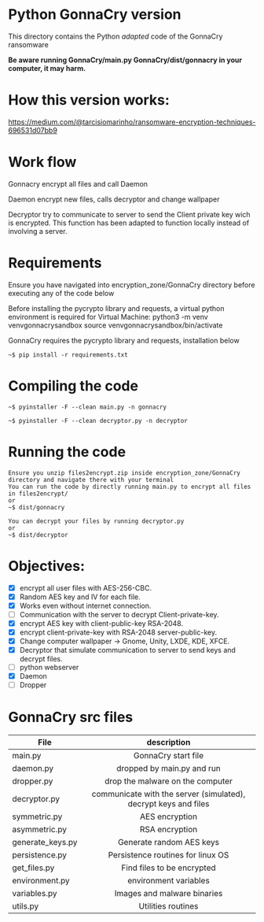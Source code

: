 # Python GonnaCry version

This directory contains the Python *adapted* code of the GonnaCry ransomware

**Be aware running GonnaCry/main.py GonnaCry/dist/gonnacry in your computer, it may harm.**

# How this version works:

https://medium.com/@tarcisiomarinho/ransomware-encryption-techniques-696531d07bb9

# Work flow

Gonnacry encrypt all files and call Daemon

Daemon encrypt new files, calls decryptor and change wallpaper

Decryptor try to communicate to server to send the Client private key wich is encrypted. This function has been adapted to function locally instead of involving a server.

# Requirements 

Ensure you have navigated into encryption_zone/GonnaCry directory before executing any of the code below

Before installing the pycrypto library and requests, a virtual python environment is required for Virtual Machine:
    python3 -m venv venvgonnacrysandbox
    source venvgonnacrysandbox/bin/activate

GonnaCry requires the pycrypto library and requests, installation below

    ~$ pip install -r requirements.txt

# Compiling the code

    ~$ pyinstaller -F --clean main.py -n gonnacry

    ~$ pyinstaller -F --clean decryptor.py -n decryptor

# Running the code
    Ensure you unzip files2encrypt.zip inside encryption_zone/GonnaCry directory and navigate there with your terminal
    You can run the code by directly running main.py to encrypt all files in files2encrypt/
    or
    ~$ dist/gonnacry

    You can decrypt your files by running decryptor.py
    or
    ~$ dist/decryptor

# Objectives:
- [x] encrypt all user files with AES-256-CBC.
- [x] Random AES key and IV for each file.
- [x] Works even without internet connection.
- [ ] Communication with the server to decrypt Client-private-key.
- [x] encrypt AES key with client-public-key RSA-2048.
- [x] encrypt client-private-key with RSA-2048 server-public-key.
- [x] Change computer wallpaper -> Gnome, Unity, LXDE, KDE, XFCE.
- [x] Decryptor that simulate communication to server to send keys and decrypt files.
- [ ] python webserver
- [x] Daemon
- [ ] Dropper

# GonnaCry src files

| File          | description   |
| ------------- |:-------------:|
| main.py      | GonnaCry start file|
| daemon.py     | dropped by main.py and run |
| dropper.py    | drop the malware on the computer |
| decryptor.py  | communicate with the server (simulated), decrypt keys and files|
| symmetric.py      |AES encryption|
| asymmetric.py | RSA encryption |
| generate_keys.py | Generate random AES keys|
| persistence.py | Persistence routines for linux OS|
| get_files.py | Find files to be encrypted|
| environment.py| environment variables|
| variables.py | Images and malware binaries|
| utils.py | Utilities routines|
